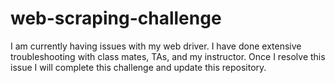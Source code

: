 # web-scraping-challenge
I am currently having issues with my web driver. I have done extensive troubleshooting with class mates, TAs, and my instructor. Once I resolve this issue I will complete this challenge and update this repository. 
